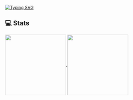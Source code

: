 [![Typing SVG](https://readme-typing-svg.demolab.com?font=Fira+Code&size=30&pause=1000&random=false&width=435&lines=Hello%2C+welcome)](https://git.io/typing-svg)

## 💻 Stats

<a href="https://github.com/anuraghazra/github-readme-stats">
  <img height=200 align="center" src="https://github-readme-stats-git-master-vinh-buis-projects.vercel.app/api?username=vinhbui107&count_private=true&show_icons=true&rank_icon=percentile&card_width=300&theme=transparent"  alt=""/>
</a>
<a href="https://github.com/anuraghazra/convoychat">
  <img height=200 align="center" src="https://github-readme-stats-git-master-vinh-buis-projects.vercel.app/api/top-langs/?username=vinhbui107&layout=compact&langs_count=6&card_width=300&theme=transparent"  alt=""/>
</a>
